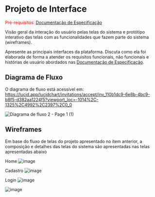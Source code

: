
# Projeto de Interface

<span style="color:red">Pré-requisitos: <a href="2-Especificação do Projeto.md"> Documentação de Especificação</a></span>

Visão geral da interação do usuário pelas telas do sistema e protótipo interativo das telas com as funcionalidades que fazem parte do sistema (wireframes).

 Apresente as principais interfaces da plataforma. Discuta como ela foi elaborada de forma a atender os requisitos funcionais, não funcionais e histórias de usuário abordados nas <a href="2-Especificação do Projeto.md"> Documentação de Especificação</a>.

## Diagrama de Fluxo

O diagrama de fluxo está acessível em: https://lucid.app/lucidchart/invitations/accept/inv_110b1dc9-6e8b-4bc9-b8f5-d382aa1224f5?viewport_loc=-1014%2C-1325%2C4992%2C2397%2C0_0


![Diagrama de fluxo 2 - Page 1 (1)](https://user-images.githubusercontent.com/81448442/133696058-0c45355d-ddd9-4aad-89b7-4beacff2fa9e.jpeg)




## Wireframes

Em base do fluxo de telas do projeto apresentado no item anterior, a composição e detalhes das telas do sistema são apresentadas nas telas apresentadas abaixo

Home
![image](https://user-images.githubusercontent.com/81448442/133701343-db813d63-3592-4330-b820-be52cda1b0f2.png)

Cadastro
![image](https://user-images.githubusercontent.com/81448442/133701463-1920a881-fe3f-4764-9b53-bbcd732ce64c.png)

Login
![image](https://user-images.githubusercontent.com/81448442/133701511-6f113c20-e1b5-4267-b08f-b3f9e2dd227a.png)


![image](https://user-images.githubusercontent.com/81448442/133701563-652d4f1e-3e99-4c22-b579-78c0bdd1ade9.png)



















